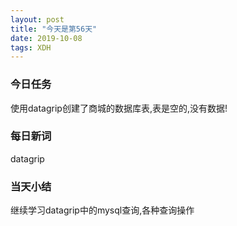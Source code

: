 ```yaml
---  
layout: post  
title: "今天是第56天"  
date: 2019-10-08  
tags: XDH    
---  
```


### 今日任务

使用datagrip创建了商城的数据库表,表是空的,没有数据!

### 每日新词
datagrip
### 当天小结
继续学习datagrip中的mysql查询,各种查询操作


